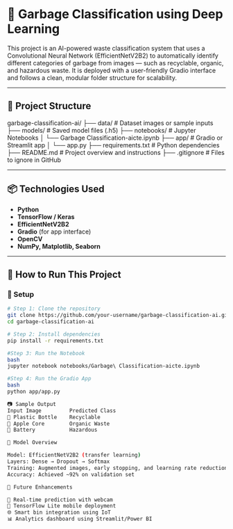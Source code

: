 # 🧠 Garbage Classification using Deep Learning

This project is an AI-powered waste classification system that uses a Convolutional Neural Network (EfficientNetV2B2) to automatically identify different categories of garbage from images — such as recyclable, organic, and hazardous waste. It is deployed with a user-friendly Gradio interface and follows a clean, modular folder structure for scalability.

---

## 📁 Project Structure

garbage-classification-ai/
├── data/ # Dataset images or sample inputs
├── models/ # Saved model files (.h5)
├── notebooks/ # Jupyter Notebooks
│ └── Garbage Classification-aicte.ipynb
├── app/ # Gradio or Streamlit app
│ └── app.py
├── requirements.txt # Python dependencies
├── README.md # Project overview and instructions
├── .gitignore # Files to ignore in GitHub


---

## 📦 Technologies Used

- **Python**
- **TensorFlow / Keras**
- **EfficientNetV2B2**
- **Gradio** (for app interface)
- **OpenCV**
- **NumPy, Matplotlib, Seaborn**

---

## 🚀 How to Run This Project

### 📌 Setup

```bash
# Step 1: Clone the repository
git clone https://github.com/your-username/garbage-classification-ai.git
cd garbage-classification-ai

# Step 2: Install dependencies
pip install -r requirements.txt

#Step 3: Run the Notebook
bash
jupyter notebook notebooks/Garbage\ Classification-aicte.ipynb

#Step 4: Run the Gradio App 
bash
python app/app.py

📷 Sample Output
Input Image      	Predicted Class
🥤 Plastic Bottle	Recyclable
🍎 Apple Core	    Organic Waste
🔋 Battery	        Hazardous

🧠 Model Overview

Model: EfficientNetV2B2 (transfer learning)
Layers: Dense → Dropout → Softmax
Training: Augmented images, early stopping, and learning rate reduction
Accuracy: Achieved ~92% on validation set

🔮 Future Enhancements

📸 Real-time prediction with webcam
📱 TensorFlow Lite mobile deployment
🌐 Smart bin integration using IoT
📊 Analytics dashboard using Streamlit/Power BI

